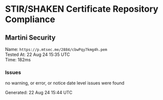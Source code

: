 # STIR/SHAKEN Certificate Repository Compliance

## Martini Security

Name: `https://p.mtsec.me/2884/cbwPqy7kmg4h.pem`\
Tested At: 22 Aug 24 15:35 UTC\
Time: 182ms

### Issues

no warning, or error, or notice date level issues were found

Generated: 22 Aug 24 15:44 UTC